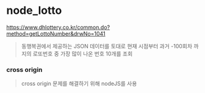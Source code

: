 # node_lotto

https://www.dhlottery.co.kr/common.do?method=getLottoNumber&drwNo=1041

> 동행복권에서 제공하는 JSON 데이터를 토대로
> 현재 시점부터 과거 -100회차 까지의 로또번호 중
> 가장 많이 나온 번호 10개를 조회


### cross origin

> cross origin 문제를 해결하기 위해 nodeJS를 사용
